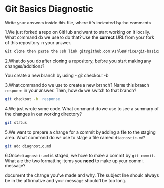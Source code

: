 # Git Basics Diagnostic

Write your answers inside this file, where it's indicated by the comments.

1.We just forked a repo on GitHub and want to start working on it locally.
What command do we use to do that? Use the **correct** URL from your fork of
this repository in your answer.

```sh
Git clone then paste the ssh link git@github.com:AshlenPrice/git-basics-diagnostic.git
```

2.What do you do after cloning a repository, before you start making any
changes/additions?

You create a new branch by using - git checkout -b <branch name>

3.What command do we use to create a new branch? Name this branch `response`
    in your answer. Then, how do we switch to that branch?

```sh
git checkout -b 'response'

```

4.We just wrote some code. What command do we use to see a summary of the
    changes in our working directory?

```sh
git status

```

5.We want to prepare a change for a commit by adding a file to the staging
    area. What command do we use to stage a file named `diagnostic.md`?

```sh
git add diagnostic.md
```

6.Once `diagnostic.md` is staged, we have to make a commit by `git commit`.
What are the two formatting items you **need** to make up your commit message?

document the change you've made and why.
The subject line should always be in the affirmative and your message should't be too long.
